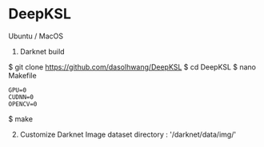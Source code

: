 # DeepKSL

Ubuntu / MacOS

1. Darknet build

$ git clone https://github.com/dasolhwang/DeepKSL
$ cd DeepKSL
$ nano Makefile

    GPU=0
    CUDNN=0
    OPENCV=0
    
$ make


2. Customize Darknet
Image dataset directory : '/darknet/data/img/'
